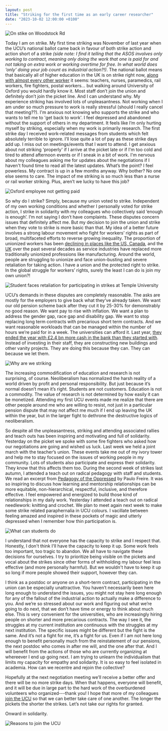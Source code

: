 ```yaml
---
layout: post
title: "Striking for the first time as an early career researcher"
date: "2023-10-02 12:00:00 +0100"
---
```


![On stike on Woodstock Rd](../images/2023/woodstock.jpeg)

Today I am on strike. My first time striking was November of last year when the UCU’s national ballot came back in favour of both strike action and action short of a strike _(side note: I find it telling that the ASOS involves only working to contract, meaning only doing the work that one is paid for and not taking on extra work or working overtime for free. In what world does ‘only’ doing your job count as industrial action?!)_. The national ballot means that basically all of higher education in the UK is on strike right now, [along with almost every other worker](https://youtu.be/x7cfBXsg5fM) it seems: teachers, nurses, paramedics, rail workers, fire fighters, postal workers... but walking around University of Oxford you would hardly know it. Most staff don’t join the union and definitely don’t join the picket line. And I can understand why. My experience striking has involved lots of unpleasantness. Not working when I am under so much pressure to work is really stressful (should I really cancel that meeting??). I'm anxious not knowing who supports the strike and who wants to tell me to 'get back to work'. I feel depressed and abandoned without the support of others in my department. It feels like I’m only hurting myself by striking, especially when my work is primarily research. The first strike day I received work-related messages from students which felt absolutely terrible to ignore. I’ll lose quite a lot of pay as these strike days add up. I miss out on meetings/events that I want to attend. I get anxious about not striking 'properly' if I arrive at the picket late or if I'm too cold and tired to attend afternoon events or if I sneak in a bit of work. I'm nervous about my colleagues asking me for updates about the negotiations if I haven't found time to read all the latest updates. What’s the point? I feel powerless. My contract is up in a few months anyway. Why bother? No one else seems to care. The impact of me striking is so much less than a nurse or rail worker striking. Plus, aren’t we lucky to have this job?

![Oxford employee not getting paid](../images/2023/onstrike.png)

So why do I strike? Simply, because my union voted to strike. Independent of my own working conditions and whether I personally voted for strike action, I strike in solidarity with my colleagues who collectively said ‘enough is enough’. I’m not saying I don’t have complaints. These disputes concern issues that definitely affect me. But my decision to join the union and strike when they vote to strike is more basic than that. My idea of a better future involves a strong labour movement who fight for workers’ rights as part of broad, multifaceted efforts to reverse growing inequality. The proportion of unionized workers has been [declining in places like the US, Canada](https://youtu.be/KtxITylE73U), and the [UK](https://assets.publishing.service.gov.uk/government/uploads/system/uploads/attachment_data/file/1077904/Trade_Union_Membership_UK_1995-2021_statistical_bulletin.pdf) over the past several decades as service industries have replaced more traditionally unionized professions like manufacturing. Around the world, people are struggling to unionize and face union-busting and severe retaliation for taking action. I have a union and the protected right to strike. In the global struggle for workers’ rights, surely the least I can do is join my own union?! 

![Student faces retaliation for participating in strikes at Temple University](../images/2023/retaliation.png)

UCU’s demands in these disputes are completely reasonable. The asks are mostly for the employers to give back what they’ve already taken. We want our old pension scheme back after they cut it by 25-30% for demonstrably no good reason. We want pay to rise with inflation. We want a plan to address the gender gap, race gap and disability gap. We want to stop replacing long term contracts with precarious short term contracts. And we want reasonable workloads that can be managed within the number of hours we’re paid for in a week. The universities can afford it. Last year, [they ended the year with £2.4 bn more cash in the bank than they started with](https://www.ucu.org.uk/article/12469/FAQs#Don't_we_need_to_campaign_for_more_funding_for_the_sector_before_we_can_get_a_significant_pay_rise_and_more_investment_in_staff?_). Instead of investing in their staff, they are constructing new buildings and other vanity projects. They are doing this because they can. They can because we let them.

![Why are we striking](../images/2023/why.png)

The increasing commodification of education and research is not surprising, of course. Neoliberalism has normalized the harsh reality of a world driven by profit and personal responsibility. But just because it’s normal doesn’t mean it’s right. Students are not customers. Education is not a commodity. The value of research is not determined by how easily it can be monetized. Attending my first UCU events made me realize that there are other people around me who are willing to resist, not just in a particular pension dispute that may not affect me much if I end up leaving the UK within the year, but in the larger fight to dethrone the destructive logics of neoliberalism. 

So despite all the unpleasantness, striking and attending associated rallies and teach outs has been inspiring and motivating and full of solidarity. Yesterday on the picket we spoke with some fire fighters who asked how our negotiations are going and wished us luck. Last week we held a joint march with the teacher’s union. These events take me out of my ivory tower and help me to stay focused on the issues of working people in my community. Lots of students also participate and express their solidarity. They know that this affects them too. During the second week of strikes last autumn, I attended a teach out on radical pedagogy with staff and students. We read an excerpt from [Pedagogy of the Oppressed](https://en.wikipedia.org/wiki/Pedagogy_of_the_Oppressed) by Paulo Freire. It was so inspiring to discuss how learning and mentorship relationships can be more equitable, non-hierarchical, respectful, inclusive, and therefore effective. I feel empowered and energized to build those kind of relationships in my daily work. Yesterday I attended a teach out on radical needlework: knitting and crochet. We plan to meet again next week to make some strike related paraphernalia in UCU colours. I vacillate between feeling amazed and inspired in these pockets of magic and utterly depressed when I remember how thin participation is.

![What can students do](../images/2023/forstudents.png)

I understand that not everyone has the capacity to strike and I respect that. Honestly, I don't think I'll have the capacity to keep it up. Some work feels too important, too tragic to abandon. We all have to navigate these decisions for ourselves. I try to prioritize being visible on the pickets and vocal about the strikes since other forms of withholding my labour feel less effective (and more personally harmful). But we wouldn't have to keep it up so long if more people showed their support, however they can. 

I think as a postdoc or anyone on a short-term contract, participating in the union can be especially unattractive. You haven’t necessarily been here long enough to understand the issues, you might not stay here long enough for any of the fallout of the industrial action to actually make a difference to you. And we’re so stressed about our work and figuring out what we’re going to do next, that we don’t have time or energy to think about much else. This is very convenient for the universities, who are increasingly hiring people on shorter and more precarious contracts. The way I see it, the struggles at my current institution are continuous with the struggles at my next institution. The specific issues might be different but the fight is the same. And it’s not a fight for me, it’s a fight for us. Even if I am not here long enough to benefit personally much from the reinstatement of our pensions, the next postdoc who comes in after me will, and the one after that. And I will benefit from the actions of those who are currently organizing at whereever I end up going next. I am trying to unlearn the individualism that limits my capacity for empathy and solidarity. It is so easy to feel isolated in academia. How can we recentre and rejoin the collective?

Hopefully at the next negotiation meeting we’ll receive a better offer and there will be no more strike days. When that happens, everyone will benefit, and it will be due in large part to the hard work of the overburdened volunteers who organized---thank you! I hope that more of my colleagues [join the UCU](https://www.ucu.org.uk/join) so that we can better take care of one another. The longer the pickets the shorter the strikes. Let’s not take our rights for granted.

Onward in solidarity.

![Reasons to join the UCU](https://www.ucu.org.uk/media/13280/ucuRISING---5-reasons-to-join-UCU/large/ucuRISING_5reasonstojoin_poster_.png)
